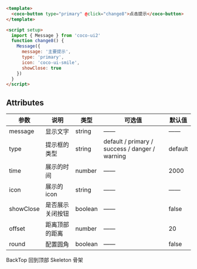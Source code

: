 ```html
<template>
  <coco-button type="primary" @click="change8">点击提示</coco-button>
</template>

<script setup>
  import { Message } from 'coco-ui2'
  function change8() {
    Message({
      message: '主要提示',
      type: 'primary',
      icon: 'coco-ui-smile',
      showClose: true
    })
  }
</script>
```

## Attributes

| 参数      | 说明             | 类型    | 可选值                                         | 默认值  |
| --------- | ---------------- | ------- | ---------------------------------------------- | ------- |
| message   | 显示文字         | string  | ——                                             | ——      |
| type      | 提示框的类型     | string  | default / primary / success / danger / warning | default |
| time      | 展示的时间       | number  | ——                                             | 2000    |
| icon      | 展示的 icon      | string  | ——                                             | ——      |
| showClose | 是否展示关闭按钮 | boolean | ——                                             | false   |
| offset    | 距离顶部的距离   | number  | ——                                             | 20      |
| round     | 配置圆角         | boolean | ——                                             | false   |

<coco-turn-page style="margin: 50px 0">
  <coco-turn-page-item direction="left" url="/component/backtop">
    BackTop 回到顶部
  </coco-turn-page-item>
  <coco-turn-page-item direction="right" url="/component/skeleton">
    Skeleton 骨架
  </coco-turn-page-item>
</coco-turn-page>
